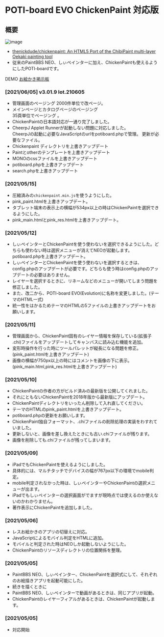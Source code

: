 # POTI-board EVO ChickenPaint 対応版

## 概要  
![image](https://user-images.githubusercontent.com/44894014/120884676-768a6800-c61f-11eb-891e-f4d474ad4885.png)

- [thenickdude/chickenpaint: An HTML5 Port of the ChibiPaint multi-layer Oekaki painting tool](https://github.com/thenickdude/chickenpaint)  
- 従来のPaintBBS NEO、しぃペインターに加え、ChickenPaintも使えるようにしたPOTI-boardです。  

DEMO [お絵かき掲示板](https://pbbs.sakura.ne.jp/cgi/neosample/chibi/index.html)
### 
### [2021/06/05] v3.01.9 lot.210605
- 管理画面のページング
2000件単位で改ページ。  
- メインページとカタログページのページング    
35頁単位でページング 。  
- ChickenPaintの日本語対応が一通り完了しました。
- CheerpJ Applet Runnerが起動しない問題に対応しました。  
CheerpJの起動に必要なJavaScriptのurlをpotiboard.phpで管理。
更新が必要なファイル。
- Chickenpaint ディレクトリを上書きアップデート
- Paintとotherのテンプレートを上書きアップデート
- MONOのcssファイルを上書きアップデート
- potiboard.phpを上書きアップデート
- search.phpを上書きアップデート

### [2021/05/15] 
- 圧縮済みの`chickenpaint.min.js`を使うようにした。
- pink_paint.htmlを上書きアップデート。
- タブレット端末の表示上の横幅が534px以上の時はChickenPaintを選択できるようにした。
- pink_main.htmlとpink_res.htmlを上書きアップデート。
### [2021/05/12]
- しぃペインターとChickenPaintを使う使わないを選択できるようにした。どちらも使わない時は選択メニューが消えてNEOが起動します。potiboard.phpを上書きアップデート。
- しぃペインターとChickenPaintを使う使わないを選択するときは、config.phpのアップデートが必要です。どちらも使う時はconfig.phpのアップデートの必要はありません。
- レイヤーを選択するときに、リネームなどのメニューが開いてしまう問題を修正しました。
- また、改二から、POTI-board EVO(Evolution)に名称を変更しました。(テーマのHTML一式)
- 統一性をはかるためテーマのHTMLの5ファイルの上書きアップデートをお願いします。

### [2021/05/11] 
- 管理画面から、ChickenPaint固有のレイヤー情報を保存している(拡張子 .chi)ファイルをアップデートしてキャンバスに読み込む機能を追加。
- 変形時操作を行った時にツールパレットが縦長になる問題を修正。(pink_paint.htmlを上書きアップデート)
- 画像の横幅が750px以上の時にはコメントを画像の下に表示。(pink_main.html,pink_res.htmlを上書きアップデート)
### [2021/05/10] 
- ChickenPaintの作者の方がビルド済みの最新版を公開してくれました。
- それにともないChickenPaintを2018年版から最新版にアップデート。
- ChickenPaintディレクトリをいったん削除して入れ直してください。
- テーマのHTMLのpink_paint.htmlを上書きアップデート。
- potiboard.phpの更新をお願いします。
- ChickenPaint独自フォーマット、.chiファイルの削除処理の実装をわすれていました。
- 更新しないと、画像を差し換えたときにも古い.chiファイルが残ります。
- 画像を削除しても.chiファイルが残ってしまいます。

### [2021/05/09] 
- iPadでもChickenPaintを使えるようにしました。  
- 具体的には、マルチタッチでデバイスの幅が767px以下の環境でmobile判定。
- mobile判定されなかった時は、しぃペインターやChickenPaintの選択メニューが出ます。
- iPadでもしぃペインターの選択画面がでますが現時点では使えるのか使えないのかわかりません。
- 著作表示にChickenPaintを追加しました。
### [2021/05/06] 
- レスお絵かきのアプリの切替えに対応。
- JavaScriptによるモバイル判定をHTMLに追加。
- モバイルと判定された時はNEOしか起動しないようにした。
- ChickenPaintのリソースディレクトリの位置関係を整理。

### [2021/05/05] 
- PaintBBS NEO、しぃペインター、ChickenPaintを選択式にして、それぞれのお絵描きアプリを起動可能にした。
- 続きを描くときに
- PaintBBS NEO、しぃペインターで動画があるときは、同じアプリが起動。
- ChickenPaintのレイヤーフィアルがあるときは、ChickenPaintが起動します。

### [2021/05/05] 
- 対応開始



